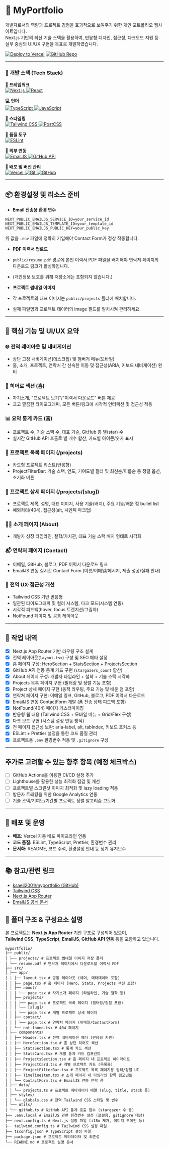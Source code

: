 # 💼 MyPortfolio

개발자로서의 역량과 프로젝트 경험을 효과적으로 보여주기 위한 개인 포트폴리오 웹사이트입니다.  
Next.js 기반의 최신 기술 스택을 활용하여, 반응형 디자인, 접근성, 다크모드 지원 등 실무 중심의 UI/UX 구현을 목표로 개발하였습니다.

[![Deploy to Vercel](https://img.shields.io/badge/Vercel-Live-black?style=flat-square&logo=vercel)](https://myportfolio-kseail.vercel.app)
[![GitHub Repo](https://img.shields.io/badge/Repository-myportfolio-blue?style=flat-square&logo=github)](https://github.com/ksaeil2001/myportfolio)

---

### 🚀 개발 스택 (Tech Stack)

**🧱 프레임워크**  
<a href="https://nextjs.org/" target="_blank" rel="noreferrer">
  <img src="https://img.shields.io/badge/NEXT.JS-000000?style=for-the-badge&logo=nextdotjs&logoColor=white" alt="Next.js" />
</a>
<a href="https://react.dev/" target="_blank" rel="noreferrer">
  <img src="https://img.shields.io/badge/REACT-20232A?style=for-the-badge&logo=react&logoColor=61DAFB" alt="React" />
</a>

**💻 언어**  
<a href="https://www.typescriptlang.org/" target="_blank" rel="noreferrer">
  <img src="https://img.shields.io/badge/TYPESCRIPT-3178C6?style=for-the-badge&logo=typescript&logoColor=white" alt="TypeScript" />
</a>
<a href="https://developer.mozilla.org/en-US/docs/Web/JavaScript" target="_blank" rel="noreferrer">
  <img src="https://img.shields.io/badge/JAVASCRIPT-F7DF1E?style=for-the-badge&logo=javascript&logoColor=black" alt="JavaScript" />
</a>

**🎨 스타일링**  
<a href="https://tailwindcss.com/" target="_blank" rel="noreferrer">
  <img src="https://img.shields.io/badge/TAILWIND CSS-06B6D4?style=for-the-badge&logo=tailwindcss&logoColor=white" alt="Tailwind CSS" />
</a>
<a href="https://postcss.org/" target="_blank" rel="noreferrer">
  <img src="https://img.shields.io/badge/POSTCSS-DD3A0A?style=for-the-badge&logo=postcss&logoColor=white" alt="PostCSS" />
</a>

**🧹 품질 도구**  
<a href="https://eslint.org/" target="_blank" rel="noreferrer">
  <img src="https://img.shields.io/badge/ESLINT-4B32C3?style=for-the-badge&logo=eslint&logoColor=white" alt="ESLint" />
</a>

**🔌 외부 연동**  
<a href="https://emailjs.com/" target="_blank" rel="noreferrer">
  <img src="https://img.shields.io/badge/EMAILJS-DDD?style=for-the-badge&logo=gmail&logoColor=EA4335" alt="EmailJS" />
</a>
<a href="https://docs.github.com/en/rest" target="_blank" rel="noreferrer">
  <img src="https://img.shields.io/badge/GITHUB API-181717?style=for-the-badge&logo=github&logoColor=white" alt="GitHub API" />
</a>

**🚀 배포 및 버전 관리**  
<a href="https://vercel.com/" target="_blank" rel="noreferrer">
  <img src="https://img.shields.io/badge/VERCEL-000000?style=for-the-badge&logo=vercel&logoColor=white" alt="Vercel" />
</a>
<a href="https://git-scm.com/" target="_blank" rel="noreferrer">
  <img src="https://img.shields.io/badge/GIT-F05032?style=for-the-badge&logo=git&logoColor=white" alt="Git" />
</a>
<a href="https://github.com/" target="_blank" rel="noreferrer">
  <img src="https://img.shields.io/badge/GITHUB-181717?style=for-the-badge&logo=github&logoColor=white" alt="GitHub" />
</a>



---

## 📦 환경설정 및 리소스 준비

- **Email 전송용 환경 변수**
```
NEXT_PUBLIC_EMAILJS_SERVICE_ID=your_service_id
NEXT_PUBLIC_EMAILJS_TEMPLATE_ID=your_template_id
NEXT_PUBLIC_EMAILJS_PUBLIC_KEY=your_public_key
```
위 값을 `.env` 파일에 정확히 기입해야 Contact Form가 정상 작동합니다.

- **PDF 이력서 업로드**
- `public/resume.pdf` 경로에 본인 이력서 PDF 파일을 배치해야 연락처 페이지의 다운로드 링크가 활성화됩니다.
- (개인정보 보호를 위해 저장소에는 포함되지 않습니다.)

- **프로젝트 썸네일 이미지**
- 각 프로젝트의 대표 이미지는 `public/projects` 폴더에 배치합니다.
- 실제 파일명과 프로젝트 데이터의 image 필드를 일치시켜 관리하세요.

---

## 📌 핵심 기능 및 UI/UX 요약

### 🌐 전역 레이아웃 및 내비게이션
- 상단 고정 내비게이션(데스크톱) 및 햄버거 메뉴(모바일)
- 홈, 소개, 프로젝트, 연락처 간 신속한 이동 및 접근성(ARIA, 키보드 내비게이션) 완비

### 🚩 히어로 섹션 (홈)
- 자기소개, "프로젝트 보기"/"이력서 다운로드" 버튼 제공
- 크고 깔끔한 타이포그래피, 모든 버튼/링크에 시각적 인터랙션 및 접근성 적용

### 📊 요약 통계 카드 (홈)
- 프로젝트 수, 기술 스택 수, 대표 기술, GitHub 총 별(star) 수
- 실시간 GitHub API 호출로 별 개수 합산, 카드별 아이콘/숫자 표시

### 📂 프로젝트 목록 페이지 (/projects)
- 카드형 프로젝트 리스트(반응형)
- ProjectFilterBar: 기술 스택, 연도, 기여도별 필터 및 최신순/이름순 등 정렬 옵션, 초기화 버튼

### 📖 프로젝트 상세 페이지 (/projects/[slug])
- 프로젝트 제목, 설명, 대표 이미지, 사용 기술(배지), 주요 기능/배운 점 bullet list
- 예외처리(404), 접근성(alt, 시멘틱 마크업)

### 🙋‍♂️ 소개 페이지 (About)
- 개발자 성장 타임라인, 철학/가치관, 대표 기술 스택 배지 형태로 시각화

### 📬 연락처 페이지 (Contact)
- 이메일, GitHub, 블로그, PDF 이력서 다운로드 링크
- EmailJS 연동 실시간 Contact Form (이름/이메일/메시지, 제출 성공/실패 안내)

### 🌟 전역 UX·접근성 개선
- Tailwind CSS 기반 반응형
- 일관된 타이포그래피 및 컬러 시스템, 다크 모드(시스템 연동)
- 시각적 피드백(hover, focus 트랜지션/그림자)
- NotFound 페이지 및 공통 레이아웃

---

## 📝 작업 내역

- [x] Next.js App Router 기반 라우팅 구조 설계
- [x] 전역 레이아웃(`layout.tsx`) 구성 및 SEO 메타 설정
- [x] 홈 페이지 구성: HeroSection + StatsSection + ProjectsSection
- [x] GitHub API 연동 통계 카드 구현 (`stargazers_count` 합산)
- [x] About 페이지 구성: 개발자 타임라인 + 철학 + 기술 스택 시각화
- [x] Projects 목록 페이지 구현 (필터링 및 정렬 기능 포함)
- [x] Project 상세 페이지 구현 (동적 라우팅, 주요 기능 및 배운 점 포함)
- [x] 연락처 페이지 구현: 이메일 링크, GitHub, 블로그, PDF 이력서 다운로드
- [x] EmailJS 연동 ContactForm 개발 (폼 전송 상태 피드백 포함)
- [x] NotFound(404) 페이지 커스터마이징
- [x] 반응형 웹 대응 (Tailwind CSS + 모바일 메뉴 + Grid/Flex 구성)
- [x] 다크 모드 구현 (시스템 설정 연동 방식)
- [x] 전 페이지 접근성 보완: aria-label, alt, tabIndex, 키보드 포커스 등
- [x] ESLint + Prettier 설정을 통한 코드 품질 관리
- [x] 프로젝트용 `.env` 환경변수 적용 및 `.gitignore` 구성

---

## 추가로 고려할 수 있는 향후 항목 (예정 체크박스)

- [ ] GitHub Actions를 이용한 CI/CD 설정 추가
- [ ] Lighthouse를 활용한 성능 최적화 점검 및 개선
- [ ] 프로젝트별 스크린샷 이미지 최적화 및 lazy loading 적용
- [ ] 방문자 트래킹을 위한 Google Analytics 연동
- [ ] 기술 스택/기여도/기간별 프로젝트 정렬 알고리즘 고도화

---

## 🚀 배포 및 운영

- **배포:** Vercel 자동 배포 파이프라인 연동
- **코드 품질:** ESLint, TypeScript, Prettier, 환경변수 관리
- **문서화:** README, 코드 주석, 환경설정 안내 등 정기 유지보수

---

## 📚 참고/관련 링크

- [ksaeil2001/myportfolio (GitHub)](https://github.com/ksaeil2001/myportfolio)
- [Tailwind CSS](https://tailwindcss.com/)
- [Next.js App Router](https://nextjs.org/docs/app)
- [EmailJS 공식 문서](https://www.emailjs.com/docs/)

## 📁 폴더 구조 & 구성요소 설명

본 프로젝트는 **Next.js App Router** 기반 구조로 구성되어 있으며,  
**Tailwind CSS**, **TypeScript**, **EmailJS**, **GitHub API 연동** 등을 포함하고 있습니다.

```
myportfolio/
├── public/
│ ├── projects/ # 프로젝트 썸네일 이미지 저장 폴더
│ └── resume.pdf # 연락처 페이지에서 다운로드할 이력서 PDF
├── src/
│ ├── app/
│ │ ├── layout.tsx # 공통 레이아웃 (헤더, 메타데이터 포함)
│ │ ├── page.tsx # 홈 페이지 (Hero, Stats, Projects 섹션 포함)
│ │ ├── about/
│ │ │ └── page.tsx # 자기소개 페이지 (타임라인, 기술 철학 등)
│ │ ├── projects/
│ │ │ ├── page.tsx # 프로젝트 목록 페이지 (필터링/정렬 포함)
│ │ │ └── [slug]/
│ │ │ └── page.tsx # 개별 프로젝트 상세 페이지
│ │ ├── contact/
│ │ │ └── page.tsx # 연락처 페이지 (이메일/ContactForm)
│ │ └── not-found.tsx # 404 페이지
│ ├── components/
│ │ ├── Header.tsx # 전역 내비게이션 헤더 (반응형 지원)
│ │ ├── HeroSection.tsx # 홈 상단 히어로 섹션
│ │ ├── StatsSection.tsx # 통계 카드 섹션
│ │ ├── StatsCard.tsx # 개별 통계 카드 컴포넌트
│ │ ├── ProjectsSection.tsx # 홈 페이지 내 프로젝트 하이라이트
│ │ ├── ProjectCard.tsx # 개별 프로젝트 카드 (목록용)
│ │ ├── ProjectFilterBar.tsx # 프로젝트 목록 페이지용 필터/정렬 UI
│ │ ├── TimelineItem.tsx # 소개 페이지 내 타임라인 항목 컴포넌트
│ │ └── ContactForm.tsx # EmailJS 연동 연락 폼
│ ├── data/
│ │ └── projects.ts # 프로젝트 메타데이터 배열 (slug, title, stack 등)
│ ├── styles/
│ │ └── globals.css # 전역 Tailwind CSS 스타일 및 변수
│ └── utils/
│ └── github.ts # GitHub API 통계 호출 함수 (stargazer 수 등)
├── .env.local # EmailJS 관련 환경변수 설정 (로컬용, gitignore 대상)
├── next.config.ts # Next.js 설정 파일 (i18n 제거, 이미지 도메인 등)
├── tailwind.config.ts # Tailwind CSS 설정 파일
├── tsconfig.json # TypeScript 설정 파일
├── package.json # 프로젝트 메타데이터 및 의존성
└── README.md # 프로젝트 설명 문서
```
